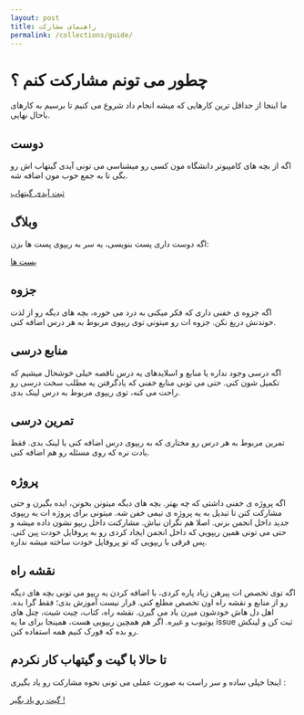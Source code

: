 ```yaml
---
layout: post
title: راهنمای مشارکت
permalink: /collections/guide/
---
```


# چطور می تونم مشارکت کنم ؟

ما اینجا از حداقل ترین کارهایی که میشه انجام داد شروع می کنیم تا برسیم به کارهای باحال نهایی.

## دوست

اگه از بچه های کامپیوتر دانشگاه مون کسی رو میشناسی می تونی
آیدی گیتهاب اش رو بگی تا به جمع خوب مون اضافه شه.  

[ثبت آیدی گیتهاب](https://github.com/ceituut/guide/issues/new)  

## وبلاگ

اگه دوست داری پست بنویسی، یه سر به ریپوی پست ها بزن:  

[پست ها](https://github.com/ceituut/_posts)  

## جزوه

اگه جزوه ی خفنی داری که فکر میکنی به درد می خوره، بچه های دیگه رو از لذت خوندنش دریغ نکن.
جزوه ات رو میتونی توی ریپوی مربوط به هر درس اضافه کنی.

## منابع درسی

اگه درسی وجود نداره یا منابع و اسلایدهای یه درس ناقصه خیلی خوشحال میشیم که تکمیل شون کنی. حتی می تونی منابع خفنی که یادگرفتن یه مطلب سخت درسی رو راحت می کنه، توی ریپوی مربوط به درس لینک بدی.

## تمرین درسی

تمرین مربوط به هر درس رو مختاری که به ریپوی درس اضافه کنی یا لینک بدی. فقط یادت نره که روی مسئله رو هم اضافه کنی.

## پروژه

اگه پروژه ی خفنی داشتی که چه بهتر. بچه های دیگه میتونن بخونن، ایده بگیرن و حتی مشارکت کنن تا تبدیل به یه پروژه ی تیمی خفن شه.
میتونی برای پروژه ات یه ریپوی جدید داخل انجمن بزنی. اصلا هم نگران نباش. مشارکتت داخل ریپو نشون داده میشه و حتی می تونی
همین ریپویی که داخل انجمن ایجاد کردی رو به پروفایل خودت پین کنی. پس فرقی با ریپویی که تو پروفایل خودت ساخته میشه نداره.

## نقشه راه

اگه توی تخصص ات پیرهن زیاد پاره کردی، با اضافه کردن یه ریپو می تونی
بچه های دیگه رو از منابع و نقشه راه اون تخصص مطلع کنی. قرار نیست آموزش بدی؛ فقط گرا بده.
اهل دل هاش خودشون میرن یاد می گیرن. نقشه راه، کتاب، چیت شیت، چنل های یوتیوب و غیره.
اگر هم همچین ریپویی هست، همینجا برای ما یه
issue
ثبت کن و لینکش رو بده که فورک کنیم همه استفاده کنن.

## تا حالا با گیت و گیتهاب کار نکردم

 اینجا خیلی ساده و سر راست به صورت عملی می تونی نحوه مشارکت رو یاد بگیری :  

[گیت رو یاد بگیر !](https://github.com/ceituut/learn-git)  
